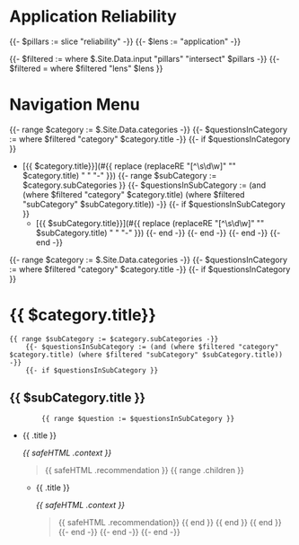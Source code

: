 # Application Reliability

{{- $pillars := slice "reliability" -}}
{{- $lens := "application" -}}

{{- $filtered := where $.Site.Data.input "pillars" "intersect" $pillars -}}
{{- $filtered = where $filtered "lens" $lens }}

# Navigation Menu
{{- range $category := $.Site.Data.categories -}}
    {{- $questionsInCategory := where $filtered "category" $category.title -}}
    {{- if $questionsInCategory }}
- [{{ $category.title}}](#{{ replace (replaceRE "[^\\s\\d\\w]" "" $category.title) " " "-" }})
        {{- range $subCategory := $category.subCategories }}
            {{- $questionsInSubCategory := (and (where $filtered "category" $category.title) (where $filtered "subCategory" $subCategory.title)) -}}
            {{- if $questionsInSubCategory }}
  - [{{ $subCategory.title}}](#{{ replace (replaceRE "[^\\s\\d\\w]" "" $subCategory.title) " " "-" }})
            {{- end -}}
        {{- end -}}
    {{- end -}}
{{- end -}}

{{- range $category := $.Site.Data.categories -}}
    {{- $questionsInCategory := where $filtered "category" $category.title -}}
    {{- if $questionsInCategory }}
# {{ $category.title}}
    {{ range $subCategory := $category.subCategories -}}
        {{- $questionsInSubCategory := (and (where $filtered "category" $category.title) (where $filtered "subCategory" $subCategory.title)) -}}
        {{- if $questionsInSubCategory }}
## {{ $subCategory.title }}
            {{ range $question := $questionsInSubCategory }}
* {{ .title }}
  
  _{{ safeHTML .context }}_
  
  > {{ safeHTML .recommendation }}
        {{ range .children }}
    - {{ .title }}
      
      _{{ safeHTML .context }}_
      > {{ safeHTML .recommendation}}
                      {{ end }}
                  {{ end }}
              {{ end }}
            {{- end -}}
    {{- end -}}
{{- end -}}